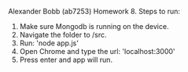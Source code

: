 Alexander Bobb (ab7253) Homework 8.
Steps to run: 
1. Make sure Mongodb is running on the device. 
2. Navigate the folder to /src. 
3. Run: 'node app.js'
4. Open Chrome and type the url: 'localhost:3000'
5. Press enter and app will run. 